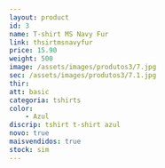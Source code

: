 ```yaml
---
layout: product
id: 3
name: T-shirt MS Navy Fur
link: thsirtmsnavyfur
price: 15.90
weight: 500
image: /assets/images/produtos3/7.jpg
sec: /assets/images/produtos3/7.1.jpg
thir:
att: basic
categoria: tshirts
color:
    - Azul
discrip: tshirt t-shirt azul
novo: true
maisvendidos: true
stock: sim
---
```

